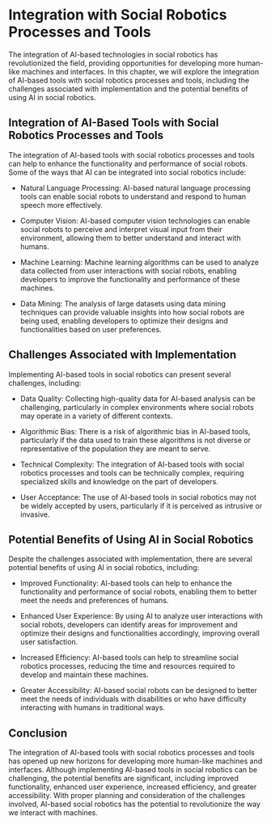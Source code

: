 Integration with Social Robotics Processes and Tools
================================================================================================

The integration of AI-based technologies in social robotics has revolutionized the field, providing opportunities for developing more human-like machines and interfaces. In this chapter, we will explore the integration of AI-based tools with social robotics processes and tools, including the challenges associated with implementation and the potential benefits of using AI in social robotics.

Integration of AI-Based Tools with Social Robotics Processes and Tools
----------------------------------------------------------------------

The integration of AI-based tools with social robotics processes and tools can help to enhance the functionality and performance of social robots. Some of the ways that AI can be integrated into social robotics include:

* Natural Language Processing: AI-based natural language processing tools can enable social robots to understand and respond to human speech more effectively.

* Computer Vision: AI-based computer vision technologies can enable social robots to perceive and interpret visual input from their environment, allowing them to better understand and interact with humans.

* Machine Learning: Machine learning algorithms can be used to analyze data collected from user interactions with social robots, enabling developers to improve the functionality and performance of these machines.

* Data Mining: The analysis of large datasets using data mining techniques can provide valuable insights into how social robots are being used, enabling developers to optimize their designs and functionalities based on user preferences.

Challenges Associated with Implementation
-----------------------------------------

Implementing AI-based tools in social robotics can present several challenges, including:

* Data Quality: Collecting high-quality data for AI-based analysis can be challenging, particularly in complex environments where social robots may operate in a variety of different contexts.

* Algorithmic Bias: There is a risk of algorithmic bias in AI-based tools, particularly if the data used to train these algorithms is not diverse or representative of the population they are meant to serve.

* Technical Complexity: The integration of AI-based tools with social robotics processes and tools can be technically complex, requiring specialized skills and knowledge on the part of developers.

* User Acceptance: The use of AI-based tools in social robotics may not be widely accepted by users, particularly if it is perceived as intrusive or invasive.

Potential Benefits of Using AI in Social Robotics
-------------------------------------------------

Despite the challenges associated with implementation, there are several potential benefits of using AI in social robotics, including:

* Improved Functionality: AI-based tools can help to enhance the functionality and performance of social robots, enabling them to better meet the needs and preferences of humans.

* Enhanced User Experience: By using AI to analyze user interactions with social robots, developers can identify areas for improvement and optimize their designs and functionalities accordingly, improving overall user satisfaction.

* Increased Efficiency: AI-based tools can help to streamline social robotics processes, reducing the time and resources required to develop and maintain these machines.

* Greater Accessibility: AI-based social robots can be designed to better meet the needs of individuals with disabilities or who have difficulty interacting with humans in traditional ways.

Conclusion
----------

The integration of AI-based tools with social robotics processes and tools has opened up new horizons for developing more human-like machines and interfaces. Although implementing AI-based tools in social robotics can be challenging, the potential benefits are significant, including improved functionality, enhanced user experience, increased efficiency, and greater accessibility. With proper planning and consideration of the challenges involved, AI-based social robotics has the potential to revolutionize the way we interact with machines.
